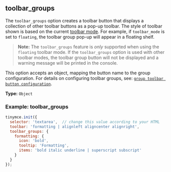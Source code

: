 ## toolbar_groups

The `toolbar_groups` option creates a toolbar button that displays a collection of other toolbar buttons as a pop-up toolbar. The style of toolbar shown is based on the current [toolbar mode](#toolbarmode). For example, if `toolbar_mode` is set to `floating`, the toolbar group pop-up will appear in a floating shelf.

> **Note:** The `toolbar_groups` feature is _only_ supported when using the `floating` toolbar mode. If the `toolbar_groups` option is used with other toolbar modes, the toolbar group button will not be displayed and a warning message will be printed in the console.

This option accepts an object, mapping the button name to the group configuration. For details on configuring toolbar groups, see: [`group toolbar button configuration`]({{site.baseurl}}/ui-components/typesoftoolbarbuttons/#grouptoolbarbutton).

**Type:** `Object`

### Example: toolbar_groups

```js
tinymce.init({
  selector: 'textarea',  // change this value according to your HTML
  toolbar: 'formatting | alignleft aligncenter alignright',
  toolbar_groups: {
    formatting: {
      icon: 'bold',
      tooltip: 'Formatting',
      items: 'bold italic underline | superscript subscript'
    }
  }
});
```
